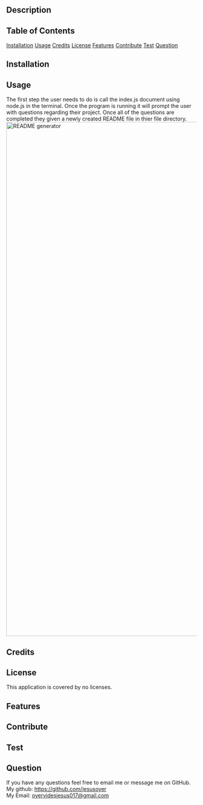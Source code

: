 
 
# 
## Description


## Table of Contents
[Installation](#installation)
[Usage](#usage)
[Credits](#credits)
[License](#license)
[Features](#features)
[Contribute](#contribute)
[Test](#test)
[Question](#question)

## Installation


## Usage
The first step the user needs to do is call the index.js document using node.js in the terminal. Once the program is running it will prompt the user with questions regarding their project. Once all of the questions are completed they given a newly created README file in thier file directory.<br>
<img width="1357" alt="README generator" src="https://user-images.githubusercontent.com/88277371/167919134-ef0febce-3a85-44a9-a0cb-4dc6997dc0a2.png">

## Credits



## License
This application is covered by no licenses.

## Features


## Contribute


## Test


## Question
If you have any questions feel free to email me or message me on GitHub.<br>
My github: https://github.com/jesusoyer<br>
My Email: oyervidesjesus017@gmail.com





